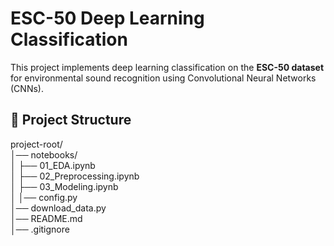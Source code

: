 # ESC-50 Deep Learning Classification

This project implements deep learning classification on the **ESC-50 dataset** 
for environmental sound recognition using Convolutional Neural Networks (CNNs).

## 📌 Project Structure
project-root/   
│── notebooks/   
│ ├── 01_EDA.ipynb   
│ ├── 02_Preprocessing.ipynb   
│ ├── 03_Modeling.ipynb   
│ │── config.py   
│── download_data.py   
│── README.md   
│── .gitignore  
